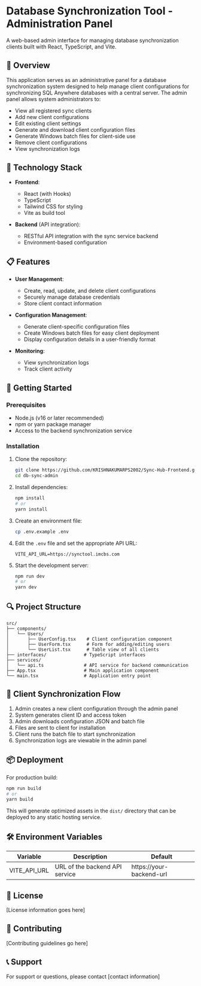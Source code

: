 # Database Synchronization Tool - Administration Panel

A web-based admin interface for managing database synchronization clients built with React, TypeScript, and Vite.

## 🌟 Overview

This application serves as an administrative panel for a database synchronization system designed to help manage client configurations for synchronizing SQL Anywhere databases with a central server. The admin panel allows system administrators to:

- View all registered sync clients
- Add new client configurations
- Edit existing client settings
- Generate and download client configuration files
- Generate Windows batch files for client-side use
- Remove client configurations
- View synchronization logs

## 🔧 Technology Stack

- **Frontend**:

  - React (with Hooks)
  - TypeScript
  - Tailwind CSS for styling
  - Vite as build tool

- **Backend** (API integration):
  - RESTful API integration with the sync service backend
  - Environment-based configuration

## 📋 Features

- **User Management**:

  - Create, read, update, and delete client configurations
  - Securely manage database credentials
  - Store client contact information

- **Configuration Management**:

  - Generate client-specific configuration files
  - Create Windows batch files for easy client deployment
  - Display configuration details in a user-friendly format

- **Monitoring**:
  - View synchronization logs
  - Track client activity

## 🚀 Getting Started

### Prerequisites

- Node.js (v16 or later recommended)
- npm or yarn package manager
- Access to the backend synchronization service

### Installation

1. Clone the repository:

   ```bash
   git clone https://github.com/KRISHNAKUMARPS2002/Sync-Hub-Frontend.git
   cd db-sync-admin
   ```

2. Install dependencies:

   ```bash
   npm install
   # or
   yarn install
   ```

3. Create an environment file:

   ```bash
   cp .env.example .env
   ```

4. Edit the `.env` file and set the appropriate API URL:

   ```
   VITE_API_URL=https://synctool.imcbs.com
   ```

5. Start the development server:
   ```bash
   npm run dev
   # or
   yarn dev
   ```

## 🔍 Project Structure

```
src/
├── components/
│   └── Users/
│       ├── UserConfig.tsx    # Client configuration component
│       ├── UserForm.tsx      # Form for adding/editing users
│       └── UserList.tsx      # Table view of all clients
├── interfaces/              # TypeScript interfaces
├── services/
│   └── api.ts               # API service for backend communication
├── App.tsx                  # Main application component
└── main.tsx                 # Application entry point
```

## 🔄 Client Synchronization Flow

1. Admin creates a new client configuration through the admin panel
2. System generates client ID and access token
3. Admin downloads configuration JSON and batch file
4. Files are sent to client for installation
5. Client runs the batch file to start synchronization
6. Synchronization logs are viewable in the admin panel

## 📦 Deployment

For production build:

```bash
npm run build
# or
yarn build
```

This will generate optimized assets in the `dist/` directory that can be deployed to any static hosting service.

## 🛠️ Environment Variables

| Variable     | Description                    | Default                  |
| ------------ | ------------------------------ | ------------------------ |
| VITE_API_URL | URL of the backend API service | https://your-backend-url |

## 📄 License

[License information goes here]

## 👥 Contributing

[Contributing guidelines go here]

## 📞 Support

For support or questions, please contact [contact information]
